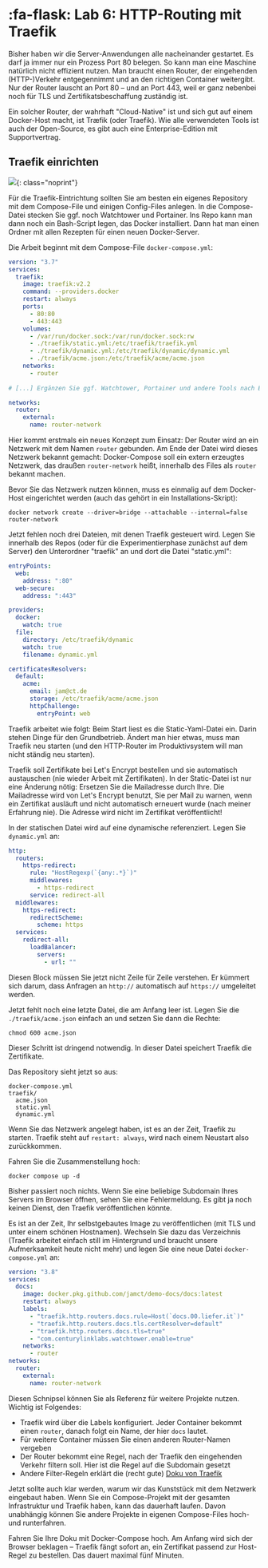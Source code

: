 # :fa-flask: Lab 6: HTTP-Routing mit Traefik

Bisher haben wir die Server-Anwendungen alle nacheinander gestartet. Es darf ja immer nur ein Prozess Port 80 belegen. So kann man eine Maschine natürlich nicht effizient nutzen. Man braucht einen Router, der eingehenden (HTTP-)Verkehr entgegennimmt und an den richtigen Container weitergibt. Nur der Router lauscht an Port 80 – und an Port 443, weil er ganz nebenbei noch für TLS und Zertifikatsbeschaffung zuständig ist.

Ein solcher Router, der wahrhaft "Cloud-Native" ist und sich gut auf einem Docker-Host macht, ist Træfik (oder Traefik). Wie alle verwendeten Tools ist auch der Open-Source, es gibt auch eine Enterprise-Edition mit Supportvertrag.

## Traefik einrichten

![ ](https://heise.cloudimg.io/width/900/q65.png-lossy-65.webp-lossy-65.foil1/_www-heise-de_/select/ct/2019/17/1565693316870479/contentimages/image-1564472350617001.jpg){: class="noprint"}

Für die Traefik-Eintrichtung sollten Sie am besten ein eigenes Repository mit dem Compose-File und einigen Config-Files anlegen. In die Compose-Datei stecken Sie ggf. noch Watchtower und Portainer. Ins Repo kann man dann noch ein Bash-Script legen, das Docker installiert. Dann hat man einen Ordner mit allen Rezepten für einen neuen Docker-Server.

Die Arbeit beginnt mit dem Compose-File `docker-compose.yml`:

```yaml
version: "3.7"
services:
  traefik:
    image: traefik:v2.2
    command: --providers.docker
    restart: always
    ports:
      - 80:80
      - 443:443
    volumes:
      - /var/run/docker.sock:/var/run/docker.sock:rw
      - ./traefik/static.yml:/etc/traefik/traefik.yml
      - ./traefik/dynamic.yml:/etc/traefik/dynamic/dynamic.yml
      - ./traefik/acme.json:/etc/traefik/acme/acme.json
    networks:
      - router
    
# [...] Ergänzen Sie ggf. Watchtower, Portainer und andere Tools nach Belieben...

networks:
  router:
    external: 
      name: router-network

```

Hier kommt erstmals ein neues Konzept zum Einsatz: Der Router wird an ein Netzwerk mit dem Namen `router` gebunden. Am Ende der Datei wird dieses Netzwerk bekannt gemacht: Docker-Compose soll ein extern erzeugtes Netzwerk, das draußen `router-network` heißt, innerhalb des Files als `router` bekannt machen.

Bevor Sie das Netzwerk nutzen können, muss es einmalig auf dem Docker-Host eingerichtet werden (auch das gehört in ein Installations-Skript):

```
docker network create --driver=bridge --attachable --internal=false router-network
```

Jetzt fehlen noch drei Dateien, mit denen Traefik gesteuert wird. Legen Sie innerhalb des Repos (oder für die Experimentierphase zunächst auf dem Server) den Unterordner "traefik" an und dort die Datei "static.yml":

```yaml
entryPoints:
  web:
    address: ":80"
  web-secure:
    address: ":443"

providers:
  docker:
    watch: true
  file:
    directory: /etc/traefik/dynamic
    watch: true
    filename: dynamic.yml

certificatesResolvers:
  default:
    acme:
      email: jam@ct.de
      storage: /etc/traefik/acme/acme.json
      httpChallenge:
        entryPoint: web
```

Traefik arbeitet wie folgt: Beim Start liest es die Static-Yaml-Datei ein. Darin stehen Dinge für den Grundbetrieb. Ändert man hier etwas, muss man Traefik neu starten (und den HTTP-Router im Produktivsystem will man nicht ständig neu starten).

Traefik soll Zertifikate bei Let's Encrypt bestellen und sie automatisch austauschen (nie wieder Arbeit mit Zertifikaten). In der Static-Datei ist nur eine Änderung nötig: Ersetzen Sie die Mailadresse durch Ihre. Die Mailadresse wird von Let's Encrypt benutzt, Sie per Mail zu warnen, wenn ein Zertifikat ausläuft und nicht automatisch erneuert wurde (nach meiner Erfahrung nie). Die Adresse wird nicht im Zertifikat veröffentlicht!

In der statischen Datei wird auf eine dynamische referenziert. Legen Sie `dynamic.yml` an:

```yml
http:
  routers:
    https-redirect:
      rule: "HostRegexp(`{any:.*}`)"
      middlewares:
        - https-redirect
      service: redirect-all
  middlewares:
    https-redirect:
      redirectScheme:
        scheme: https
  services:
    redirect-all:
      loadBalancer:
        servers:
          - url: ""
```

Diesen Block müssen Sie jetzt nicht Zeile für Zeile verstehen. Er kümmert sich darum, dass Anfragen an `http://` automatisch auf `https://` umgeleitet werden.

Jetzt fehlt noch eine letzte Datei, die am Anfang leer ist. Legen Sie die `./traefik/acme.json` einfach an und setzen Sie dann die Rechte:

```
chmod 600 acme.json
```

Dieser Schritt ist dringend notwendig. In dieser Datei speichert Traefik die Zertifikate.


Das Repository sieht jetzt so aus:

```
docker-compose.yml
traefik/
  acme.json
  static.yml
  dynamic.yml
```

Wenn Sie das Netzwerk angelegt haben, ist es an der Zeit, Traefik zu starten. Traefik steht auf `restart: always`, wird nach einem Neustart also zurückkommen.

Fahren Sie die Zusammenstellung hoch:

```
docker compose up -d
```

Bisher passiert noch nichts. Wenn Sie eine beliebige Subdomain Ihres Servers im Browser öffnen, sehen Sie eine Fehlermeldung. Es gibt ja noch keinen Dienst, den Traefik veröffentlichen könnte.

Es ist an der Zeit, Ihr selbstgebautes Image zu veröffentlichen (mit TLS und unter einem schönen Hostnamen). Wechseln Sie dazu das Verzeichnis (Traefik arbeitet einfach still im Hintergrund und braucht unsere Aufmerksamkeit heute nicht mehr) und legen Sie eine neue Datei `docker-compose.yml` an:

```yaml
version: "3.8"
services:
  docs:
    image: docker.pkg.github.com/jamct/demo-docs/docs:latest
    restart: always
    labels:
      - "traefik.http.routers.docs.rule=Host(`docs.00.liefer.it`)"
      - "traefik.http.routers.docs.tls.certResolver=default"
      - "traefik.http.routers.docs.tls=true"
      - "com.centurylinklabs.watchtower.enable=true"
    networks:
      - router
networks:
  router:
    external: 
      name: router-network
```

Diesen Schnipsel können Sie als Referenz für weitere Projekte nutzen. Wichtig ist Folgendes:

* Traefik wird über die Labels konfiguriert. Jeder Container bekommt einen `router`, danach folgt ein Name, der hier `docs` lautet.
* Für weitere Container müssen Sie einen anderen Router-Namen vergeben
* Der Router bekommt eine Regel, nach der Traefik den eingehenden Verkehr filtern soll. Hier ist die Regel auf die Subdomain gesetzt
* Andere Filter-Regeln erklärt die (recht gute) [Doku von Traefik](https://docs.traefik.io/routing/routers/) 


Jetzt sollte auch klar werden, warum wir das Kunststück mit dem Netzwerk eingebaut haben. Wenn Sie ein Compose-Projekt mit der gesamten Infrastruktur und Traefik haben, kann das dauerhaft laufen. Davon unabhängig können Sie andere Projekte in eigenen Compose-Files hoch- und runterfahren.

Fahren Sie Ihre Doku mit Docker-Compose hoch. Am Anfang wird sich der Browser beklagen – Traefik fängt sofort an, ein Zertifikat passend zur Host-Regel zu bestellen. Das dauert maximal fünf Minuten.
